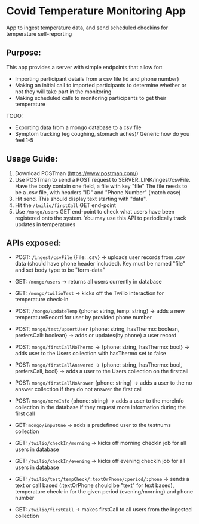 # Covid Temperature Monitoring App
App to ingest temperature data, and send scheduled checkins for temperature self-reporting

## Purpose:
This app provides a server with simple endpoints that allow for:
* Importing participant details from a csv file (id and phone number)
* Making an initial call to imported participants to determine whether or not they will take part in the monitoring
* Making scheduled calls to monitoring participants to get their temperature

TODO:
* Exporting data from a mongo database to a csv file
* Symptom tracking (eg coughing, stomach aches)/ Generic how do you feel 1-5

## Usage Guide:
1. Download POSTman (https://www.postman.com/)
2. Use POSTman to send a POST request to SERVER_LINK/ingest/csvFile. Have the body contain one field, a file with key "file"
The file needs to be a .csv file, with headers "ID" and "Phone Number" (match case)
3. Hit send. This should display text starting with "data".
4. Hit the `/twilio/firstCall` GET end-point 
5. Use `/mongo/users` GET end-point to check what users have been registered onto the system. You may use this API to periodically track updates in temperatures


## APIs exposed:

* POST: `/ingest/csvFile` {File: .csv} -> uploads user records from .csv data (should have phone header included). Key must be named "file" and set body type to be "form-data"


* GET: `/mongo/users` -> returns all users currently in database
* GET: `/mongo/twilioTest` -> kicks off the Twilio interaction for temperature check-in
* POST: `/mongo/updateTemp` {phone: string, temp: string} -> adds a new temperatureRecord for user by provided phone number
* POST: `mongo/test/upsertUser` {phone: string, hasThermo: boolean, prefersCall: boolean} -> adds or updates(by phone) a user record
* POST: `mongo/firstCallNoThermo` -> {phone: string, hasThermo: bool} -> adds user to the Users collection with hasThermo set to false
* POST: `mongo/firstCallAnswered` -> {phone: string, hasThermo: bool, prefersCall, bool} -> adds a user to the Users collection on the firstcall
* POST: `mongo/firstCallNoAnswer` {phone: string} -> adds a user to the no answer collection if they do not answer the first call
* POST: `mongo/moreInfo` {phone: string} -> adds a user to the moreInfo collection in the database if they request more information during the first call
* GET: `mongo/inputOne` -> adds a predefined user to the testnums collection

* GET: `/twilio/checkIn/morning` -> kicks off morning checkIn job for all users in database
* GET: `/twilio/checkIn/evening` -> kicks off evening checkIn job for all users in database
* GET: `/twilio/test/tempCheck/:textOrPhone/:period/:phone` -> sends a text or call based (:textOrPhone should be "text" for text based), temperature check-in for the given  period (evening/morning) and phone number
* GET: `/twilio/firstCall` -> makes firstCall to all users from the ingested collection
